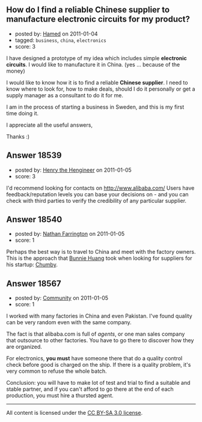 ## How do I find a reliable Chinese supplier to manufacture electronic circuits for my product?

- posted by: [Hamed](https://stackexchange.com/users/-1/6351-hamed) on 2011-01-04
- tagged: `business`, `china`, `electronics`
- score: 3

I have designed a prototype of my idea which includes simple **electronic circuits**. I would like to manufacture it in China. (yes ... because of the money)

I would like to know how it is to find a reliable **Chinese supplier**.
I need to know where to look for, how to make deals, should I do it personally or get a supply manager as a consultant to do it for me.

I am in the process of starting a business in Sweden, and this is my first time doing it.

I appreciate all the useful answers,

Thanks :)


## Answer 18539

- posted by: [Henry the Hengineer](https://stackexchange.com/users/-1/1692-henry-the-hengineer) on 2011-01-05
- score: 3

I'd recommend looking for contacts on http://www.alibaba.com/
Users have feedback/reputation levels you can base your decisions on - and you can check with third parties to verify the credibility of any particular supplier.


## Answer 18540

- posted by: [Nathan Farrington](https://stackexchange.com/users/-1/5692-nathan-farrington) on 2011-01-05
- score: 1

<p>Perhaps the best way is to travel to China and meet with the factory owners. This is the approach that <a href="http://www.bunniestudios.com/blog/?p=282" rel="nofollow">Bunnie Huang</a> took when looking for suppliers for his startup: <a href="http://www.chumby.com/" rel="nofollow">Chumby</a>.</p>



## Answer 18567

- posted by: [Community](https://stackexchange.com/users/-1/-1-community) on 2011-01-05
- score: 1

I worked with many factories in China and even Pakistan. I've found quality can be very random even with the same company.

The fact is that alibaba.com is full of *agents*, or one man sales company that outsource to other factories. You have to go there to discover how they are organized. 

For electronics, **you must** have someone there that do a quality control check before good is charged on the ship. If there is a quality problem, it's very common to refuse the whole batch.

Conclusion: you will have to make lot of test and trial to find a suitable and stable partner, and if you can't afford to go there at the end of each production, you must hire a thursted agent.



---

All content is licensed under the [CC BY-SA 3.0 license](https://creativecommons.org/licenses/by-sa/3.0/).
